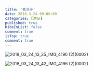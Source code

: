 ```yaml
---
title: '青龙寺'
date: 2018-3-24 00:00:00
categories: [游记]
published: true
hideInList: false
comment: true 
isTop: true
comment: true
---
```


![2018_03_24_13_35_IMG_4190 (2)(0002)](https://s2.loli.net/2022/07/15/9lJXp8r4WiaeLZR.jpg)

![2018_03_24_13_42_IMG_4196 (2)(0002)](https://s2.loli.net/2022/07/15/luID6ThVsm8XekG.jpg)